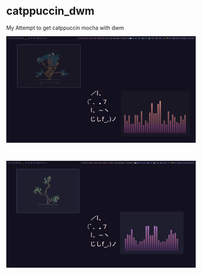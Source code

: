 # catppuccin_dwm
My Attempt to get catppuccin mocha with dwm
<p align="center"><img src="pics/all2024-09-30 17:04:08.png"></p><br>
<p align="center"><img src="pics/all2024-09-28 08:04:52.png"></p><br>

